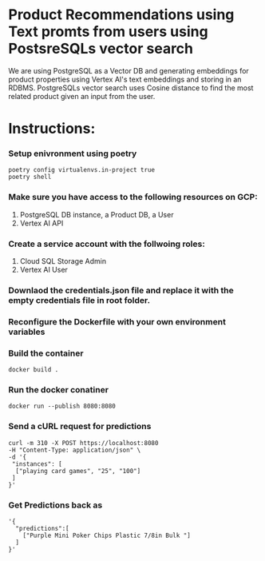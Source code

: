 # Product Recommendations using Text promts from users using PostsreSQLs vector search
We are using PostgreSQL as a Vector DB and generating embeddings for product properties using Vertex AI's text embeddings and storing in an RDBMS. 
PostgreSQLs vector search uses Cosine distance to find the most related product given an input from the user.

# Instructions:
### Setup enivronment using poetry
```
poetry config virtualenvs.in-project true
poetry shell
```

### Make sure you have access to the following resources on GCP:
1. PostgreSQL DB instance, a Product DB, a User
2. Vertex AI API

### Create a service account with the follwoing roles:
1. Cloud SQL Storage Admin
2. Vertex AI User

### Downlaod the credentials.json file and replace it with the empty credentials file in root folder.

### Reconfigure the Dockerfile with your own environment variables

### Build the container
```docker build .```

### Run the docker conatiner
``` docker run --publish 8080:8080 ```

### Send a cURL request for predictions
```
curl -m 310 -X POST https://localhost:8080
-H "Content-Type: application/json" \
-d '{
 "instances": [
  ["playing card games", "25", "100"]
 ]
}'
```

### Get Predictions back as 

```
'{
  "predictions":[
    ["Purple Mini Poker Chips Plastic 7/8in Bulk "]
  ]
}'

```
